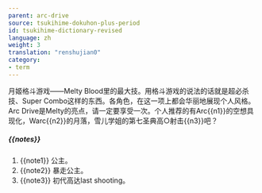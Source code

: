 ```yaml
---
parent: arc-drive
source: tsukihime-dokuhon-plus-period
id: tsukihime-dictionary-revised
language: zh
weight: 3
translation: "renshujian0"
category:
- term
---
```


月姬格斗游戏——Melty Blood里的最大技。用格斗游戏的说法的话就是超必杀技、Super Combo这样的东西。各角色，在这一项上都会华丽地展现个人风格。Arc Drive是Melty的亮点，请一定要享受一次。个人推荐的有Arc{{n1}}的空想具现化，Warc{{n2}}的月落，雪儿学姐的第七圣典高○射击{{n3}}吧？

##### {{notes}}

1. {{note1}} 公主。
2. {{note2}} 暴走公主。
3. {{note3}} 初代高达last shooting。
